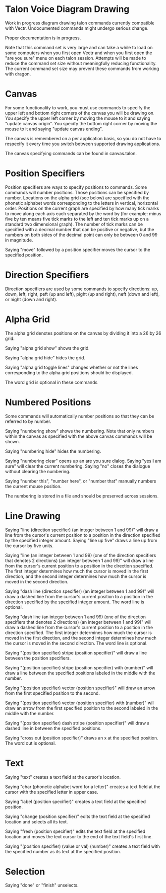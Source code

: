 # Talon Voice Diagram Drawing
Work in progress diagram drawing talon commands currently compatible with Vectr. Undocumented commands might undergo serious change.

Proper documentation is in progress.

Note that this command set is very large and can take a while to load on some computers when you first open Vectr and when you first open the "are you sure" menu on each talon session. Attempts will be made to reduce the command set size without meaningfully reducing functionality. The current command set size may prevent these commands from working with dragon.

# Canvas
For some functionality to work, you must use commands to specify the upper left and bottom right corners of the canvas you will be drawing on. You specify the upper left corner by moving the mouse to it and saying "update canvas origin". You specify the bottom right corner by moving the mouse to it and saying "update canvas ending".

The canvas is remembered on a per application basis, so you do not have to respecify it every time you switch between supported drawing applications.

The canvas specifying commands can be found in canvas.talon.

# Position Specifiers
Position specifiers are ways to specify positions to commands. Some commands will number positions. Those positions can be specified by number. Locations on the alpha grid (see below) are specified with the phonetic alphabet words corresponding to the letters in vertical, horizontal order. Positions on the current graph are specified by how many tick marks to move along each axis each separated by the word by (for example: minus five by ten means five tick marks to the left and ten tick marks up on a standard two dimensional graph). The number of tick marks can be specified with a decimal number that can be positive or negative, but the numbers on both sides of the decimal point can only be between 0 and 99 in magnitude.

Saying "move" followed by a position specifier moves the cursor to the specified position.

# Direction Specifiers
Direction specifiers are used by some commands to specify directions: up, down, left, right, peft (up and left), pight (up and right), neft (down and left), or night (down and right).

 # Alpha Grid
 The alpha grid denotes positions on the canvas by dividing it into a 26 by 26 grid.
 
  Saying "alpha grid show" shows the grid.
  
  Saying "alpha grid hide" hides the grid.
  
  Saying "alpha grid toggle lines" changes whether or not the lines corresponding to the alpha grid positions should be displayed.
  
  The word grid is optional in these commands.

# Numbered Positions
Some commands will automatically number positions so that they can be referred to by number.

Saying "numbering show" shows the numbering. Note that only numbers within the canvas as specified with the above canvas commands will be shown.

Saying "numbering hide" hides the numbering.

Saying "numbering clear" opens up an are you sure dialog. Saying "yes I am sure" will clear the current numbering. Saying "no" closes the dialogue without clearing the numbering.

Saying "number this", "number here", or "number that" manually numbers the current mouse position.

The numbering is stored in a file and should be preserved across sessions.

# Line Drawing
Saying "line (direction specifier) (an integer between 1 and 99)" will draw a line from the cursor's current position to a position in the direction specified by the specified integer amount. Saying "line up five" draws a line up from the cursor by five units.

Saying "line (an integer between 1 and 99) (one of the direction specifiers that denotes 2 directions) (an integer between 1 and 99)" will draw a line from the cursor's current position to a position in the direction specified. The first integer determines how much the cursor is moved in the first direction, and the second integer determines how much the cursor is moved in the second direction. 

Saying "dash line (direction specifier) (an integer between 1 and 99)" will draw a dashed line from the cursor's current position to a position in the direction specified by the specified integer amount. The word line is optional.

Saying "dash line (an integer between 1 and 99) (one of the direction specifiers that denotes 2 directions) (an integer between 1 and 99)" will draw a dashed line from the cursor's current position to a position in the direction specified. The first integer determines how much the cursor is moved in the first direction, and the second integer determines how much the cursor is moved in the second direction. The word line is optional.

Saying "(position specifier) stripe (position specifier)" will draw a line between the position specifiers.

Saying "(position specifier) stripe (position specifier) with (number)" will draw a line between the specified positions labeled in the middle with the number.

Saying "(position specifier) vector (position specifier)" will draw an arrow from the first specified position to the second.

Saying "(position specifier) vector (position specifier) with (number)" will draw an arrow from the first specified position to the second labeled in the middle with the number.

Saying "(position specifier) dash stripe (position specifier)" will draw a dashed line in between the specified positions.

Saying "cross out (position specifier)" draws an x at the specified position. The word out is optional.

# Text
Saying "text" creates a text field at the cursor's location.

Saying "char (phonetic alphabet word for a letter)" creates a text field at the cursor with the specified letter in upper case.

Saying "label (position specifier)" creates a text field at the specified position.

Saying "change (position specifier)" edits the text field at the specified location and selects all its text.

Saying "fresh (position specifier)" edits the text field at the specified location and moves the text cursor to the end of the text field's first line.

Saying "(position specifier) (value or val) (number)" creates a text field with the specified number as its text at the specified position.

# Selection
Saying "done" or "finish" unselects.
